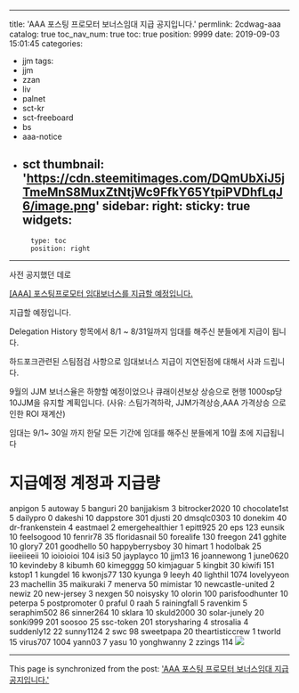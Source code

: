 
---
title: 'AAA 포스팅 프로모터 보너스임대 지급 공지입니다.'
permlink: 2cdwag-aaa
catalog: true
toc_nav_num: true
toc: true
position: 9999
date: 2019-09-03 15:01:45
categories:
- jjm
tags:
- jjm
- zzan
- liv
- palnet
- sct-kr
- sct-freeboard
- bs
- aaa-notice
- sct
thumbnail: 'https://cdn.steemitimages.com/DQmUbXiJ5jTmeMnS8MuxZtNtjWc9FfkY65YtpiPVDhfLqJ6/image.png'
sidebar:
    right:
        sticky: true
widgets:
    -
        type: toc
        position: right
---


사전 공지했던 데로

[[AAA] 포스팅프로모터 임대보너스를 지급할 예정입니다.](https://steemit.com/jjm/@virus707/3cw6pi-aaa)

지급할 예정입니다.

Delegation History 항목에서 8/1  ~ 8/31일까지 임대를 해주신 분들에게 지급이 됩니다.

하드포크관련된 스팀점검 사항으로 임대보너스 지급이 지연된점에 대해서 사과 드립니다.


 
9월의 JJM 보너스율은  하향할 예정이었으나 큐래이션보상 상승으로 현행 1000sp당 10JJM을 유지할 계획입니다.
(사유: 스팀가격하락, JJM가격상승,AAA 가격상승 으로 인한 ROI 재계산)

임대는 9/1~ 30일 까지 한달 모든 기간에 임대를 해주신 분들에게 10월 초에 지급됩니다

# 지급예정 계정과 지급량

anpigon	5 
autoway	5 
banguri	20 
banjjakism	3 
bitrocker2020	10 
chocolate1st	5 
dailypro	0 
dakeshi	10 
dappstore	301 
djusti	20 
dmsqlc0303	10 
donekim	40 
dr-frankenstein	4 
eastmael	2 
emergehealthier	1 
epitt925	20 
eps	123 
eunsik	10 
feelsogood	10 
fenrir78	35 
floridasnail	50 
forealife	130 
freegon	241 
gghite	10 
glory7	201 
goodhello	50 
happyberrysboy	30 
himart	1 
hodolbak	25 
iieeiieeii	10 
ioioioioi	104 
isi3	50 
jayplayco	10 
jjm13	16 
joannewong	1 
june0620	10 
kevindeby	8 
kibumh	60 
kimegggg	50 
kimjaguar	5 
kingbit	30 
kiwifi	151 
kstop1	1 
kungdel	16 
kwonjs77	130 
kyunga	9 
leeyh	40 
lighthil	1074 
lovelyyeon	23 
machellin	35 
maikuraki	7 
menerva	50 
mimistar	10 
newcastle-united	2 
newiz	20 
new-jersey	3 
nexgen	50 
noisysky	10 
olorin	100 
parisfoodhunter	10 
peterpa	5 
postpromoter	0 
praful	0 
raah	5 
rainingfall	5 
ravenkim	5 
seraphim502	86 
sinner264	10 
sklara	10 
skuld2000	30 
solar-junely	20 
sonki999	201 
soosoo	25 
ssc-token	201 
storysharing	4 
strosalia	4 
suddenly12	22 
sunny1124	2 
swc	98 
sweetpapa	20 
theartisticcrew	1 
tworld	15 
virus707	1004 
yann03	7 
yasu	10 
yonghwanny	2 
zzings	114 
![](https://cdn.steemitimages.com/DQmUbXiJ5jTmeMnS8MuxZtNtjWc9FfkY65YtpiPVDhfLqJ6/image.png)

- - -

This page is synchronized from the post: ['AAA 포스팅 프로모터 보너스임대 지급 공지입니다.'](https://steemit.com/@virus707/2cdwag-aaa)
